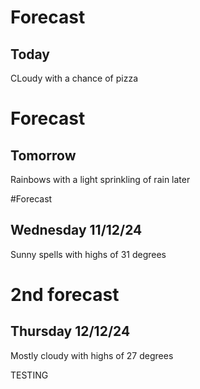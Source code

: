 # Forecast
## Today
CLoudy with a chance of pizza

# Forecast	
## Tomorrow
Rainbows with a light sprinkling of rain later

#Forecast
## Wednesday 11/12/24
Sunny spells with highs of 31 degrees

# 2nd forecast
## Thursday 12/12/24
Mostly cloudy with highs of 27 degrees

TESTING

